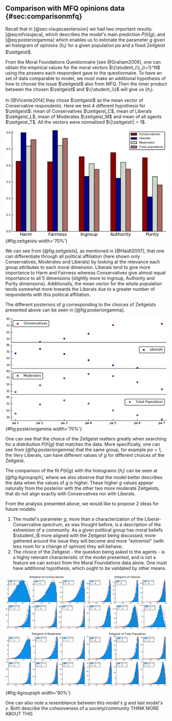 
## Comparison with MFQ opinions data {#sec:comparisonmfq}

Recall that in [@sec:visujecaextension] we had two important results: [@eq:mfvisujeca], which describes the model's main prediction $P(h|g)$; and [@eq:posteriorgamma] which enables us to estimate the parameter $g$ given an histogram of opinions $\{h_i\}$ for a given population _pa_ and a fixed Zeitgeist $\zeitgeist$.

From the Moral Foundations Questionnaire [see @Graham2009], one can obtain the empirical values for the moral vectors $\{\student_i\}_{i=1}^N$ using the answers each respondent gave to the questionnaire. To have an set of data comparable to model, we must make an additional hypothesis of how to choose the issue $\zeitgeist$ also from MFQ. Then the inner product between the chosen $\zeitgeist$ and $\{\student_i\}$ will give us $\{h_i\}$.
<!-- For example, one can take the Zeitgeist as the mean value of liberals, or the mean value of conservatives, or even the sum of this two last vectors.  -->
In [@Vicente2014] they chose $\zeitgeist$ as the mean vector of Conservative respondents. Here we test 4 different hypothesis for $\zeitgeist$: mean of Conservatives $\zeitgeist_C$, mean of Liberals $\zeitgeist_L$, mean of Moderates $\zeitgeist_M$ and mean of all agents $\zeitgeist_T$. All the vectors were normalized $\|\zeitgeist\| = 1$.

![The 4 different Zeitgeist hypothesis considered. All extracted from data.](images/4zeitgeists.png){#fig:zeitgeists width='70%'}

We can see from [@fig:zeitgeists], as mentioned in [@Haidt2007], that one can differentiate through all political affiliation (here shown only Conservatives, Moderates and Liberals) by looking at the relevance each group attributes to each moral dimension. Liberals tend to give more importance to Harm and Fairness whereas Conservatives give almost equal importance to all $5$ dimensions (slightly more to Ingroup, Authority and Purity dimensions). Additionally, the mean vector for the whole population tends somewhat more towards the Liberals due to a greater number of respondents with this political affiliation.

<!-- One last important fact to consider is that "Moderates" can be seen as a kind of transition between "Liberals" and "Conservatives", as expected. -->
<!-- In fact, although not being shown here, the mean vectors of the $7$ political affiliations can be arranged in a linear dispersion along a curve, with $\mathit{pa} = 1$ ("Very Liberal") and $\mathit{pa} = 7$ ("Very Conservative") at the extremes of this curve. -->

The different posteriors of $g$ corresponding to the choices of Zeitgeists presented above can be seen in [@fig:posteriorgamma].

![Different posteriors for $g$ given the chosen Zeitgeist and the political affiliation of the responses $\{h\}$. Since the distributions are sharp, the error bars in the $y$-axis fall inside the markers (which are centered around the mean values)](images/posteriorgamma4zeitgeists.png){#fig:posteriorgamma width='70%'}

One can see that the choice of the Zeitgeist matters greatly when searching for a distribution $P(h|g)$ that matches the data. More specifically, one can see from [@fig:posteriorgamma] that the same group, for example $\mathit{pa} = 1$, the Very Liberals, can have different values of $g$ for different choices of the Zeitgeist.

The comparison of the fit $P(h|g)$ with the histograms $\{h_i\}$ can be seen at [@fig:4groupsph], where we also observe that the model better describes the data when the values of $g$ is higher. These higher $g$ values appear naturally from the posterior with the other two more moderate Zeitgeists, that do not align exactly with Conservatives nor with Liberals.

From the analysis presented above, we would like to propose $2$ ideas for future models:

1. The model's parameter $g$, more than a characterization of the Liberal-Conservative spectrum, as was thought before, is a description of the extremism of a community. As a given political group has moral beliefs $\student_i$ more aligned with the Zeitgeist being discussed, more gathered around the issue they will become and more "extremist" (with less room for a change of opinion) they will behave;
2. The choice of the Zeitgeist - the question being asked to the agents - is a highly relevant characteristic of the model presented, and is not a feature we can extract from the Moral Foundations data alone. One must have additional hypothesis, which ought to be validated by other means.

<!-- Linux command: `montage -mode concatenate -geometry 1210x850 -tile 2x2 ph-*.png 4groupsph.png` -->
![The histogram of opinions $h$ for a given _pa_ group considering an specific Zeitgeist and the corresponding best fit of the model $P(h|g)$ given the data](images/4groupsph.png){#fig:4groupsph width='90%'}

One can also note a resemblance between this model's $g$ and last model's $\gamma$. Both describe the cohesiveness of a society/community THINK MORE ABOUT THIS
